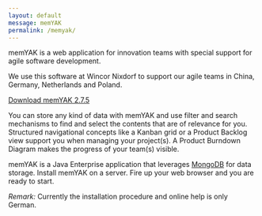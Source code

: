 ```yaml
---
layout: default
message: memYAK
permalink: /memyak/
---
```

memYAK is a web application for innovation teams with special support for agile software development. 

We use this software at Wincor Nixdorf to support our agile teams in China, Germany, Netherlands and Poland.

[Download memYAK 2.7.5](/r/memyak.zip)

You can store any kind of data with memYAK and use filter and search mechanisms to find and select the contents that are of relevance for you. Structured navigational concepts like a Kanban grid or a Product Backlog view support you when managing your project(s). A Product Burndown Diagram makes the progress of your team(s) visible.

memYAK is a Java Enterprise application that leverages [MongoDB](http://mongodb.org) for data storage. Install memYAK on a server. Fire up your web browser and you are ready to start.

*Remark:* Currently the installation procedure and online help is only German.









